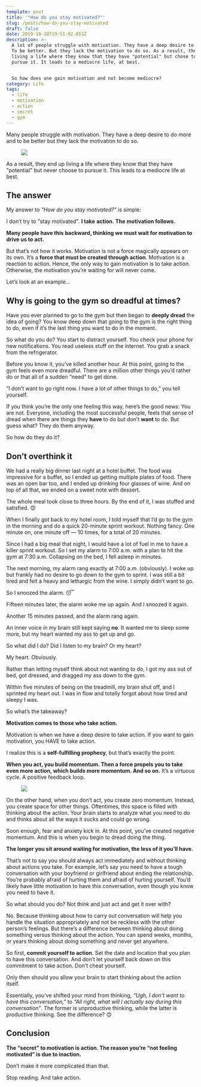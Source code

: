 ```yaml
---
template: post
title: '"How do you stay motivated?"'
slug: /posts/how-do-you-stay-motivated
draft: false
date: 2019-10-28T19:51:02.651Z
description: >-
  A lot of people struggle with motivation. They have a deep desire to do more.
  To be better. But they lack the motivation to do so. As a result, they end up
  living a life where they know that they have "potential" but chose to never
  pursue it. It leads to a mediocre life, at best. 


  So how does one gain motivation and not become mediocre?
category: Life
tags:
  - life
  - motivation
  - action
  - secret
  - gym
---
```

Many people struggle with motivation. They have a deep desire to do more and to be better but they lack the motivation to do so.

<figure>

![](/media/bear-1383980_640.jpg)

</figure>

As a result, they end up living a life where they know that they have "potential" but never choose to pursue it. This leads to a mediocre life at best.

## The answer

My answer to _"How do you stay motivated?"_ is simple:

I don’t try to "stay motivated". **I take** **action**. **The** **motivation follows**.

**Many people have this backward, thinking we must wait for motivation to drive us to act.**

But that’s not how it works. Motivation is not a force magically appears on its own. It’s a **force that must be created through action**. Motivation is a reaction to action. Hence, the only way to gain motivation is to take action. Otherwise, the motivation you’re waiting for will never come.

Let’s look at an example...

## Why is going to the gym so dreadful at times?

Have you ever planned to go to the gym but then began to **deeply dread** the idea of going? You know deep down that going to the gym is the right thing to do, even if it’s the last thing you want to do in the moment.

So what do you do? You start to distract yourself. You check your phone for new notifications. You read useless stuff on the internet. You grab a snack from the refrigerator.

Before you know it, you’ve killed another hour. At this point, going to the gym feels even more dreadful. There are a million other things you’d rather do or that all of a sudden “need” to get done.

“I don’t want to go right now. I have a lot of other things to do,” you tell yourself.

If you think you’re the only one feeling this way, here’s the good news: You are not. Everyone, including the most successful people, feels that sense of dread when there are things they **have** to do but don’t **want** to do. But guess what? They do them anyway.

So how do they do it?

## Don’t overthink it

We had a really big dinner last night at a hotel buffet. The food was impressive for a buffet, so I ended up getting multiple plates of food. There was an open bar too, and I ended up drinking four glasses of wine. And on top of all that, we ended on a sweet note with dessert.

The whole meal took close to three hours. By the end of it, I was stuffed and satisfied. 😊

When I finally got back to my hotel room, I told myself that I’d go to the gym in the morning and do a quick 20-minute sprint workout. Nothing fancy. One minute on, one minute off — 10 times, for a total of 20 minutes.

Since I had a big meal that night, I would have a lot of fuel in me to have a killer sprint workout. So I set my alarm to 7:00 a.m. with a plan to hit the gym at 7:30 a.m. Collapsing on the bed, I fell asleep in minutes.

The next morning, my alarm rang exactly at 7:00 a.m. (obviously). I woke up but frankly had no desire to go down to the gym to sprint. I was still a bit tired and felt a heavy and lethargic from the wine. I simply didn’t want to go.

So I snoozed the alarm. 😴

Fifteen minutes later, the alarm woke me up again. And I snoozed it again.

Another 15 minutes passed, and the alarm rang again.

An inner voice in my brain still kept saying **no**. It wanted me to sleep some more, but my heart wanted my ass to get up and go.

So what did I do? Did I listen to my brain? Or my heart?

My heart. Obviously.

Rather than letting myself think about not wanting to do, I got my ass out of bed, got dressed, and dragged my ass down to the gym.

Within five minutes of being on the treadmill, my brain shut off, and I sprinted my heart out. I was in flow and totally forgot about how tired and sleepy I was.

So what’s the takeaway?

**Motivation comes to those who take action.**

Motivation is when we have a deep desire to take action. If you want to gain motivation, you HAVE to take action.

I realize this is a **self-fulfilling prophecy**, but that’s exactly the point.

**When you act, you build momentum. Then a force propels you to take even more action, which builds more momentum. And so on.** It’s a virtuous cycle. A positive feedback loop.

<figure>

![](/media/screen-shot-2019-10-28-at-1.34.39-pm.png)

</figure>

On the other hand, when you don’t act, you create zero momentum. Instead, you create space for other things. Oftentimes, this space is filled with thinking about the action. Your brain starts to analyze what you need to do and thinks about all the ways it sucks and could go wrong.

Soon enough, fear and anxiety kick in. At this point, you’ve created negative momentum. And this is when you begin to dread doing the thing.

**The longer you sit around waiting for motivation, the less of it you'll have.**

That’s not to say you should always act immediately and without thinking about actions you take. For example, let’s say you need to have a tough conversation with your boyfriend or girlfriend about ending the relationship. You’re probably afraid of hurting them and afraid of hurting yourself. You’d likely have little motivation to have this conversation, even though you know you need to have it.

So what should you do? Not think and just act and get it over with?

No. Because thinking about how to carry out conversation will help you handle the situation appropriately and not be reckless with the other person’s feelings. But there’s a difference between thinking about doing something versus thinking about the action. You can spend weeks, months, or years thinking about doing something and never get anywhere.

So first, **commit yourself to action**. Set the date and location that you plan to have this conversation. And don’t let yourself back down on this commitment to take action. Don’t cheat yourself.

Only then should you allow your brain to start thinking about the action itself.

Essentially, you’ve shifted your mind from thinking, _“Ugh, I don't want to have this conversation,”_ to _“All right, what will I actually say during this conversation”_. The former is unproductive thinking, while the latter is productive thinking. See the difference? 😊

## Conclusion

**The “secret” to motivation is action. The reason you’re “not feeling motivated” is due to inaction.** 

Don’t make it more complicated than that.

Stop reading. And take action.
